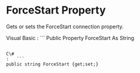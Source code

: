 <!-- loio3c133d716c5f10148d63ff831aec7585 -->

# ForceStart Property

Gets or sets the ForceStart connection property.



Visual Basic
:   ```
Public Property ForceStart As String
```

C\#
:   ```
public string ForceStart {get;set;}
```

